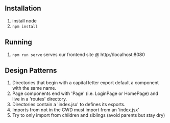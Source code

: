 ## Installation

 1. install node
 2. `npm install`

## Running

 1. `npm run serve` serves our frontend site @ http://localhost:8080
 
## Design Patterns

 1. Directories that begin with a capital letter export default a component with the same name.
 2. Page components end with 'Page' (i.e. LoginPage or HomePage) and live in a 'routes' directory.
 3. Directories contain a 'index.jsx' to defines its exports.
 4. Imports from not in the CWD must import from an 'index.jsx'
 5. Try to only import from children and siblings (avoid parents but stay dry)
